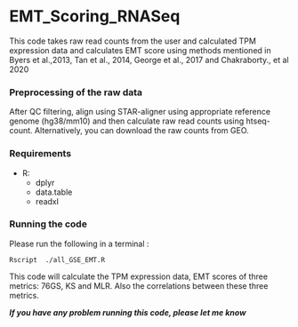 # EMT_Scoring_RNASeq

This code takes raw read counts from the user and calculated TPM expression data and calculates EMT score using methods mentioned in Byers et al.,2013, Tan et al., 2014, George et al., 2017 and Chakraborty., et al 2020

### Preprocessing of the raw data

After QC filtering, align using STAR-aligner using appropriate reference genome (hg38/mm10) and then calculate raw read counts using htseq-count. 
Alternatively, you can download the raw counts from GEO.

### Requirements
- R:
	- dplyr
	- data.table
	- readxl

### Running the code

Please run the following in a terminal :

```
Rscript  ./all_GSE_EMT.R
```

This code will calculate the TPM expression data, EMT scores of three metrics: 76GS, KS and MLR. Also the correlations between these three metrics.

***If you have any problem running this code, please let me know***

